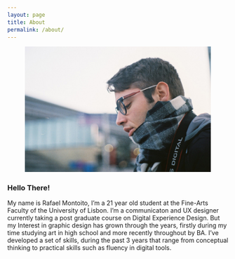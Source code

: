 ```yaml
---
layout: page
title: About
permalink: /about/
---
```

<figure>
    <img src="assets/images/self.jpg" alt="photo of rafael side profile view">
</figure>
<div class="descrip">
    <h3>Hello There!</h3>
    <p>My name is Rafael Montoito, I’m a 21 year old student at the Fine-Arts Faculty of the University of Lisbon. I’m a communicaton and UX designer currently taking a post graduate course on Digital Experience Design. But my Interest in graphic design has grown through the years, firstly during my time studying art in high school and more recently throughout by BA. I’ve developed a set of skills, during the past 3 years that range from conceptual thinking to practical skills such as fluency in digital tools.</p>
</div>